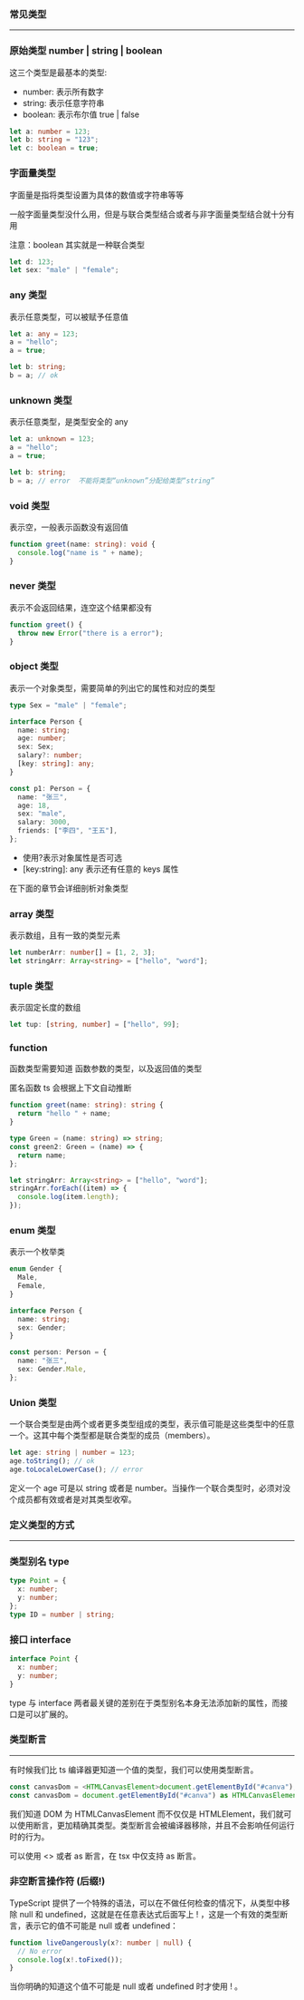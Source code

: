 ### 常见类型

---

### 原始类型 number | string | boolean

这三个类型是最基本的类型:

- number: 表示所有数字
- string: 表示任意字符串
- boolean: 表示布尔值 true | false

```ts
let a: number = 123;
let b: string = "123";
let c: boolean = true;
```

### 字面量类型

字面量是指将类型设置为具体的数值或字符串等等

一般字面量类型没什么用，但是与联合类型结合或者与非字面量类型结合就十分有用

注意：boolean 其实就是一种联合类型

```ts
let d: 123;
let sex: "male" | "female";
```

### any 类型

表示任意类型，可以被赋予任意值

```ts
let a: any = 123;
a = "hello";
a = true;

let b: string;
b = a; // ok
```

### unknown 类型

表示任意类型，是类型安全的 any

```ts
let a: unknown = 123;
a = "hello";
a = true;

let b: string;
b = a; // error  不能将类型“unknown”分配给类型“string”
```

### void 类型

表示空，一般表示函数没有返回值

```ts
function greet(name: string): void {
  console.log("name is " + name);
}
```

### never 类型

表示不会返回结果，连空这个结果都没有

```ts
function greet() {
  throw new Error("there is a error");
}
```

### object 类型

表示一个对象类型，需要简单的列出它的属性和对应的类型

```ts
type Sex = "male" | "female";

interface Person {
  name: string;
  age: number;
  sex: Sex;
  salary?: number;
  [key: string]: any;
}

const p1: Person = {
  name: "张三",
  age: 18,
  sex: "male",
  salary: 3000,
  friends: ["李四", "王五"],
};
```

- 使用?表示对象属性是否可选
- [key:string]: any 表示还有任意的 keys 属性

在下面的章节会详细剖析对象类型

### array 类型

表示数组，且有一致的类型元素

```ts
let numberArr: number[] = [1, 2, 3];
let stringArr: Array<string> = ["hello", "word"];
```

### tuple 类型

表示固定长度的数组

```ts
let tup: [string, number] = ["hello", 99];
```

### function

函数类型需要知道 函数参数的类型，以及返回值的类型

匿名函数 ts 会根据上下文自动推断

```ts
function greet(name: string): string {
  return "hello " + name;
}

type Green = (name: string) => string;
const green2: Green = (name) => {
  return name;
};

let stringArr: Array<string> = ["hello", "word"];
stringArr.forEach((item) => {
  console.log(item.length);
});
```

### enum 类型

表示一个枚举类

```ts
enum Gender {
  Male,
  Female,
}

interface Person {
  name: string;
  sex: Gender;
}

const person: Person = {
  name: "张三",
  sex: Gender.Male,
};
```

### Union 类型

一个联合类型是由两个或者更多类型组成的类型，表示值可能是这些类型中的任意一个。这其中每个类型都是联合类型的成员（members）。

```ts
let age: string | number = 123;
age.toString(); // ok
age.toLocaleLowerCase(); // error
```

定义一个 age 可是以 string 或者是 number。当操作一个联合类型时，必须对没个成员都有效或者是对其类型收窄。

### 定义类型的方式

---

### 类型别名 type

```ts
type Point = {
  x: number;
  y: number;
};
type ID = number | string;
```

### 接口 interface

```ts
interface Point {
  x: number;
  y: number;
}
```

type 与 interface 两者最关键的差别在于类型别名本身无法添加新的属性，而接口是可以扩展的。

### 类型断言

---

有时候我们比 ts 编译器更知道一个值的类型，我们可以使用类型断言。

```ts
const canvasDom = <HTMLCanvasElement>document.getElementById("#canva");
const canvasDom = document.getElementById("#canva") as HTMLCanvasElement;
```

我们知道 DOM 为 HTMLCanvasElement 而不仅仅是 HTMLElement，我们就可以使用断言，更加精确其类型。类型断言会被编译器移除，并且不会影响任何运行时的行为。

可以使用 <> 或者 as 断言，在 tsx 中仅支持 as 断言。

### 非空断言操作符 (后缀!)

TypeScript 提供了一个特殊的语法，可以在不做任何检查的情况下，从类型中移除 null 和 undefined，这就是在任意表达式后面写上 ! ，这是一个有效的类型断言，表示它的值不可能是 null 或者 undefined：

```ts
function liveDangerously(x?: number | null) {
  // No error
  console.log(x!.toFixed());
}
```

当你明确的知道这个值不可能是 null 或者 undefined 时才使用 ! 。
